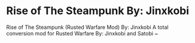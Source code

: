 # Rise of The Steampunk By: Jinxkobi
Rise of The Steampunk (Rusted Warfare Mod) By: Jinxkobi
A total conversion mod for Rusted Warfare
By: Jinxkobi and Satobi ~
